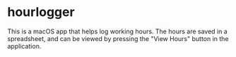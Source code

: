 # hourlogger
This is a macOS app that helps log working hours. The hours are saved in a spreadsheet, and can be viewed by pressing the "View Hours" button in the application.
